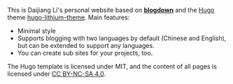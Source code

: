 This is Daijiang Li's personal website based on [**blogdown**](https://github.com/rstudio/blogdown) and the [Hugo](https://gohugo.io) theme [hugo-lithium-theme](https://github.com/yihui/hugo-lithium-theme). Main features:

- Minimal style
- Supports blogging with two languages by default (Chinese and English), but can be extended to support any languages.
- You can create sub sites for your projects, too.

The Hugo template is licensed under MIT, and the content of all pages is licensed under [CC BY-NC-SA 4.0](http://creativecommons.org/licenses/by-nc-sa/4.0/).

